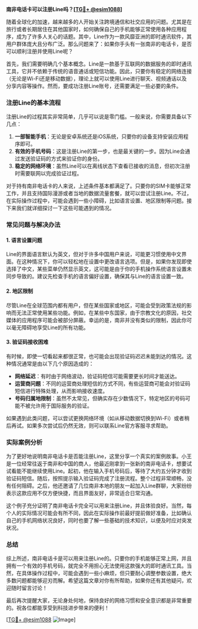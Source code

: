 **南非电话卡可以注册Line吗？[[TG💪+ @esim1088](https://t.me/s/esim1088)]**

随着全球化的加速，越来越多的人开始关注跨境通信和社交应用的问题。尤其是在旅行或者长期居住在其他国家时，如何确保自己的手机能够正常使用各种应用程序，成为了许多人关心的话题。其中，Line作为一款风靡亚洲的即时通讯软件，其用户群体庞大且分布广泛。那么问题来了：如果你手头有一张南非的电话卡，是否可以顺利注册并使用Line呢？

首先，我们需要明确几个基本概念。Line是一款基于互联网的数据服务的即时通讯工具，它并不依赖于传统的语音通话或短信功能。因此，只要你有稳定的网络连接（无论是Wi-Fi还是移动数据），理论上就可以使用Line进行聊天、视频通话以及分享内容等操作。然而，要成功注册Line账号，还需要满足一些必要的条件。

### 注册Line的基本流程

注册Line的过程其实非常简单，几乎可以说是零门槛。一般来说，你需要具备以下几点：

1. **一部智能手机**：无论是安卓系统还是iOS系统，只要你的设备支持安装应用程序即可。
2. **有效的手机号码**：这是注册Line的第一步，也是最关键的一步。因为Line会通过发送验证码的方式来验证你的身份。
3. **稳定的网络环境**：虽然Line可以在离线状态下查看已接收的消息，但初次注册时需要联网以完成验证过程。

对于持有南非电话卡的人来说，上述条件基本都满足了。只要你的SIM卡能够正常工作，并且支持国际漫游或者当地的数据流量套餐，就可以尝试注册Line。不过，在实际操作过程中，可能会遇到一些小障碍，比如语言设置、地区限制等问题。接下来我们就详细探讨一下这些可能遇到的情况。

### 常见问题与解决办法

#### 1. 语言设置问题
Line的界面语言默认为英文，但对于许多中国用户来说，可能更习惯使用中文界面。在这种情况下，你可以轻松地在设置中更改语言选项。但是，如果你发现即使选择了中文，某些菜单仍然显示英文，这可能是由于你的手机操作系统语言设置未同步导致的。建议先检查手机的语言偏好设置，确保其与Line的语言设置一致。

#### 2. 地区限制
尽管Line在全球范围内都有用户，但在某些国家或地区，可能会受到政策法规的影响而无法正常使用某些功能。例如，在某些中东国家，由于宗教文化的原因，社交媒体的应用程序可能会被部分屏蔽。幸运的是，南非并没有类似的限制，因此你可以毫无障碍地享受Line的所有功能。

#### 3. 验证码接收困难
有时候，即使一切看起来都很正常，也可能会出现验证码迟迟未能到达的情况。这种情况通常是由以下几个原因造成的：
   - **网络延迟**：有时由于网络波动，验证码短信可能需要更长时间才能送达。
   - **运营商问题**：不同的运营商处理短信的方式不同，有些运营商可能会对验证码短信进行特殊处理，从而影响接收速度。
   - **号码归属地限制**：虽然不太常见，但确实存在少数情况下，特定地区的号码可能不被允许用于国际服务的验证。

如果遇到此类问题，可以尝试更换网络环境（如从移动数据切换到Wi-Fi）或者稍后再试。如果多次尝试后仍然无效，则可以联系Line官方客服寻求帮助。

### 实际案例分析

为了更好地说明南非电话卡是否能注册Line，这里分享一个真实的案例故事。小王是一位经常往返于南非和中国的商人，他最近刚拿到一张新的南非电话卡，想要试试看能不能继续使用Line。起初，他在输入手机号码后，等待了大约五分钟才收到验证码短信。随后，按照提示输入验证码完成了注册流程。整个过程非常顺畅，没有任何阻碍。之后，他还邀请了几位南非本地的朋友一起加入Line群聊，大家纷纷表示这款应用不仅方便快捷，而且界面友好，非常适合日常沟通。

这个例子充分证明了南非电话卡完全可以用来注册Line，并且体验良好。当然，每个人的实际情况可能会有所不同，因此在实际操作前最好提前做好准备，比如确认自己的手机网络状况良好，同时也要了解一些基础的技术知识，以便及时应对突发状况。

### 总结

综上所述，南非电话卡是可以用来注册Line的。只要你的手机能够正常上网，并且拥有一个有效的手机号码，就完全不用担心无法使用这款强大的即时通讯工具。当然，在具体操作过程中，可能会遇到一些小麻烦，但只要耐心调整参数设置，绝大多数问题都能够迎刃而解。希望这篇文章对你有所帮助，如果你还有其他疑问，欢迎随时留言讨论！

最后再次提醒大家，无论身处何地，保持良好的网络习惯和安全意识都是非常重要的。祝各位都能享受到科技进步带来的便利！

[[TG💪+ @esim1088](https://t.me/s/esim1088) ![Image](https://i.postimg.cc/4NQfJmqS/Snipaste-2025-05-13-00-14-12.png)]